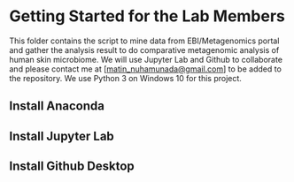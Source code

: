 # Getting Started for the Lab Members
This folder contains the script to mine data from EBI/Metagenomics portal and gather the analysis result to do comparative metagenomic analysis of human skin microbiome. We will use Jupyter Lab and Github to collaborate and please contact me at [matin_nuhamunada@gmail.com] to be added to the repository. We use Python 3 on Windows 10 for this project.

## Install Anaconda

## Install Jupyter Lab

## Install Github Desktop
